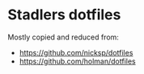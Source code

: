# Stadlers dotfiles

Mostly copied and reduced from:
* https://github.com/nicksp/dotfiles
* https://github.com/holman/dotfiles



